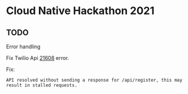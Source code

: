 # Cloud Native Hackathon 2021

## TODO

Error handling

Fix Twilio Api [21608](https://www.twilio.com/docs/errors/21608) error.

Fix:

```
API resolved without sending a response for /api/register, this may result in stalled requests.
```
